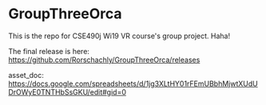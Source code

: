 # GroupThreeOrca
This is the repo for CSE490j Wi19 VR course's group project. Haha!

The final release is here: https://github.com/Rorschachly/GroupThreeOrca/releases

asset_doc: https://docs.google.com/spreadsheets/d/1jg3XLtHY01rFEmUBbhMjwtXUdUDrOWyE0TNTHbSsGKU/edit#gid=0
